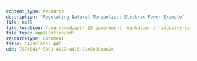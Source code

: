 ```yaml
---
content_type: resource
description: 'Regulating Natural Monopolies: Electric Power Example'
file: null
file_location: /coursemedia/14-23-government-regulation-of-industry-spring-2003/7574641f58934527a41552e5e90aae24_1423class7.pdf
file_type: application/pdf
resourcetype: Document
title: 1423class7.pdf
uid: 7574641f-5893-4527-a415-52e5e90aae24
---
```

